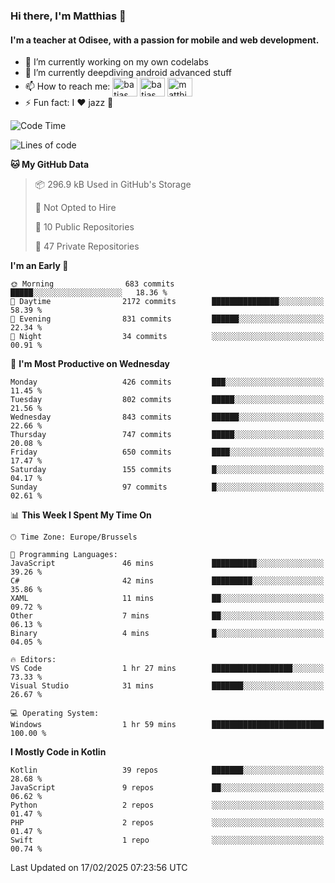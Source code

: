 ### Hi there, I'm Matthias 👋

#### I'm a teacher at Odisee, with a passion for mobile and web development.

- 🔭 I’m currently working on my own codelabs
- 🌱 I’m currently deepdiving android advanced stuff
- 📫 How to reach me: <a href="https://dev.to/batjas" target="_blank"><img align="center" src="https://raw.githubusercontent.com/rahuldkjain/github-profile-readme-generator/master/src/images/icons/Social/devto.svg" alt="batjas" height="30" width="40" /></a>
<a href="https://twitter.com/batjas" target="_blank"><img align="center" src="https://raw.githubusercontent.com/rahuldkjain/github-profile-readme-generator/master/src/images/icons/Social/twitter.svg" alt="batjas" height="30" width="40" /></a>
<a href="https://linkedin.com/in/matthiasdruwé" target="_blank"><img align="center" src="https://raw.githubusercontent.com/rahuldkjain/github-profile-readme-generator/master/src/images/icons/Social/linked-in-alt.svg" alt="matthiasdruwé" height="30" width="40" /></a>
- ⚡ Fun fact: I ❤ jazz 🎷


<!--START_SECTION:waka-->
![Code Time](http://img.shields.io/badge/Code%20Time-1%2C400%20hrs%2038%20mins-blue)

![Lines of code](https://img.shields.io/badge/From%20Hello%20World%20I%27ve%20Written-5.9%20million%20lines%20of%20code-blue)

**🐱 My GitHub Data** 

> 📦 296.9 kB Used in GitHub's Storage 
 > 
> 🚫 Not Opted to Hire
 > 
> 📜 10 Public Repositories 
 > 
> 🔑 47 Private Repositories 
 > 
**I'm an Early 🐤** 

```text
🌞 Morning                683 commits         █████░░░░░░░░░░░░░░░░░░░░   18.36 % 
🌆 Daytime                2172 commits        ███████████████░░░░░░░░░░   58.39 % 
🌃 Evening                831 commits         ██████░░░░░░░░░░░░░░░░░░░   22.34 % 
🌙 Night                  34 commits          ░░░░░░░░░░░░░░░░░░░░░░░░░   00.91 % 
```
📅 **I'm Most Productive on Wednesday** 

```text
Monday                   426 commits         ███░░░░░░░░░░░░░░░░░░░░░░   11.45 % 
Tuesday                  802 commits         █████░░░░░░░░░░░░░░░░░░░░   21.56 % 
Wednesday                843 commits         ██████░░░░░░░░░░░░░░░░░░░   22.66 % 
Thursday                 747 commits         █████░░░░░░░░░░░░░░░░░░░░   20.08 % 
Friday                   650 commits         ████░░░░░░░░░░░░░░░░░░░░░   17.47 % 
Saturday                 155 commits         █░░░░░░░░░░░░░░░░░░░░░░░░   04.17 % 
Sunday                   97 commits          █░░░░░░░░░░░░░░░░░░░░░░░░   02.61 % 
```


📊 **This Week I Spent My Time On** 

```text
🕑︎ Time Zone: Europe/Brussels

💬 Programming Languages: 
JavaScript               46 mins             ██████████░░░░░░░░░░░░░░░   39.26 % 
C#                       42 mins             █████████░░░░░░░░░░░░░░░░   35.86 % 
XAML                     11 mins             ██░░░░░░░░░░░░░░░░░░░░░░░   09.72 % 
Other                    7 mins              ██░░░░░░░░░░░░░░░░░░░░░░░   06.13 % 
Binary                   4 mins              █░░░░░░░░░░░░░░░░░░░░░░░░   04.05 % 

🔥 Editors: 
VS Code                  1 hr 27 mins        ██████████████████░░░░░░░   73.33 % 
Visual Studio            31 mins             ███████░░░░░░░░░░░░░░░░░░   26.67 % 

💻 Operating System: 
Windows                  1 hr 59 mins        █████████████████████████   100.00 % 
```

**I Mostly Code in Kotlin** 

```text
Kotlin                   39 repos            ███████░░░░░░░░░░░░░░░░░░   28.68 % 
JavaScript               9 repos             ██░░░░░░░░░░░░░░░░░░░░░░░   06.62 % 
Python                   2 repos             ░░░░░░░░░░░░░░░░░░░░░░░░░   01.47 % 
PHP                      2 repos             ░░░░░░░░░░░░░░░░░░░░░░░░░   01.47 % 
Swift                    1 repo              ░░░░░░░░░░░░░░░░░░░░░░░░░   00.74 % 
```




 Last Updated on 17/02/2025 07:23:56 UTC
<!--END_SECTION:waka-->

